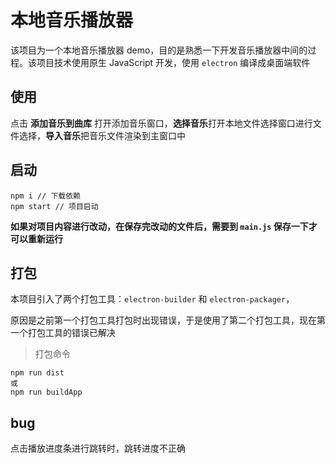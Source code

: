 # 本地音乐播放器

该项目为一个本地音乐播放器 demo，目的是熟悉一下开发音乐播放器中间的过程。该项目技术使用原生 JavaScript 开发，使用 `electron` 编译成桌面端软件

## 使用

点击 **添加音乐到曲库** 打开添加音乐窗口，**选择音乐**打开本地文件选择窗口进行文件选择，**导入音乐**把音乐文件渲染到主窗口中

## 启动

```
npm i // 下载依赖
npm start // 项目启动
```

**如果对项目内容进行改动，在保存完改动的文件后，需要到 `main.js` 保存一下才可以重新运行**

## 打包

本项目引入了两个打包工具：`electron-builder` 和 `electron-packager`，

原因是之前第一个打包工具打包时出现错误，于是使用了第二个打包工具，现在第一个打包工具的错误已解决

> 打包命令

```
npm run dist
或
npm run buildApp
```

## bug

点击播放进度条进行跳转时，跳转进度不正确
